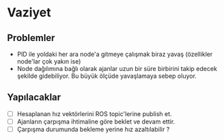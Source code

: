# Vaziyet

## Problemler

- PID ile yoldaki her ara node'a gitmeye çalışmak biraz yavaş (özellikler node'lar çok yakın ise)
- Node dağılımına bağlı olarak ajanlar uzun bir süre birbirini takip edecek şekilde gidebiliyor. Bu büyük ölçüde yavaşlamaya sebep oluyor.

## Yapılacaklar

- [ ] Hesaplanan hız vektörlerini ROS topic'lerine publish et.
- [ ] Ajanların çarpışma ihtimaline göre beklet ve devam ettir.
- [ ] Çarpışma durumunda bekleme yerine hız azaltılabilir ?
